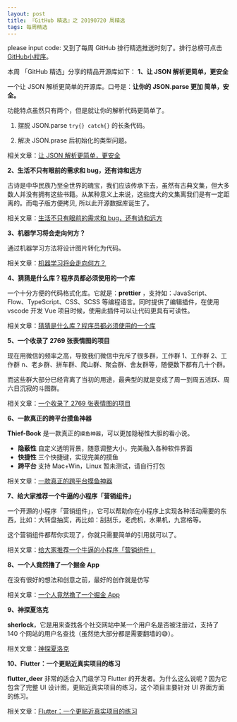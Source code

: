 ```yaml
---
layout: post
title: 『GitHub 精选』之 20190720 周精选
tags: 每周精选
---
```


please input code: 又到了每周 GitHub 排行精选推送时刻了。排行总榜可点击 [GitHub小程序](https://github.com/)。

 本周 「GitHub 精选」分享的精品开源库如下：
**1、让 JSON 解析更简单，更安全**

一个让 JSON 解析更简单的开源库。口号是：**让你的 JSON.parse 更加 简单，安全。**

功能特点虽然只有两个，但是就让你的解析代码更简单了。

1. 摆脱  JSON.parse  `try{} catch{}` 的长条代码。

2. 解决 JSON.prase 后初始化的类型问题。

相关文章：[让 JSON 解析更简单，更安全](<https://mp.weixin.qq.com/s?__biz=MzA3MzE4ODY0Mg==&mid=2455984000&idx=1&sn=22745def4992a56c441693d8aabcd521&chksm=888523cdbff2aadbcaee92495e3bfdce62d49093c30139fb335b9bfc65c5632d4da33575f367&token=2133416397&lang=zh_CN#rd>)



**2、生活不只有眼前的需求和 bug，还有诗和远方**

古诗是中华民族乃至全世界的瑰宝，我们应该传承下去，虽然有古典文集，但大多数人并没有拥有这些书籍。从某种意义上来说，这些庞大的文集离我们是有一定距离的。而电子版方便拷贝, 所以此开源数据库诞生了。

相关文章：[生活不只有眼前的需求和 bug，还有诗和远方](<https://mp.weixin.qq.com/s?__biz=MzA3MzE4ODY0Mg==&mid=2455983996&idx=1&sn=490ea5baec661205f38a94c4e5060100&chksm=88852331bff2aa27bb8640a51645ea3ebd9b871efc74058a9d444cf4ff2b393e298d71f2577d&token=2133416397&lang=zh_CN#rd>)



**3、机器学习将会走向何方？**

通过机器学习方法将设计图片转化为代码。

相关文章：[机器学习将会走向何方？](<https://mp.weixin.qq.com/s?__biz=MzA3MzE4ODY0Mg==&mid=2455983988&idx=1&sn=4003b7dd06db0b7c3d9ca295868d9604&chksm=88852339bff2aa2ff10794d7c831a300211ccc0c1a2ed264bf99b2f368d6fd1e45470e4bbef1&token=2133416397&lang=zh_CN#rd>)



**4、猜猜是什么库？程序员都必须使用的一个库**

一个十分方便的代码格式化库。它就是：**prettier** ，支持如：JavaScript、Flow、TypeScript、CSS、SCSS 等编程语言。同时提供了编辑插件，在使用 vscode 开发 Vue 项目时候，使用此插件可以让代码更具有可读性。

相关文章：[猜猜是什么库？程序员都必须使用的一个库](<https://mp.weixin.qq.com/s?__biz=MzA3MzE4ODY0Mg==&mid=2455983981&idx=1&sn=c0a47c39726e85b2f253173b8bcccb01&chksm=88852320bff2aa36193644e67293085eefc0ca0b92f82272418653df3a8391e8c35b0cee8aa3&token=2133416397&lang=zh_CN#rd>)



**5、一个收录了 2769 张表情图的项目**

现在用微信的频率之高，导致我们微信中充斥了很多群，工作群 1、工作群 2、工作群 n、老乡群、拼车群、爬山群、聚会群、舍友群等，随便数下都有几十个群。

而这些群大部分已经背离了当初的用途，最典型的就是变成了周一到周五活跃、周六日沉寂的斗图群。

相关文章：[一个收录了 2769 张表情图的项目](<https://mp.weixin.qq.com/s?__biz=MzA3MzE4ODY0Mg==&mid=2455983977&idx=1&sn=edb80b04799dfeb6422eb5bc6da15794&chksm=88852324bff2aa3227974b10baecb4f01a9c995f809ca26ca1bbd31395b80085889ed79acf50&token=2133416397&lang=zh_CN#rd>)



**6、一款真正的跨平台摸鱼神器**

**Thief-Book** 是一款真正的`摸鱼神器`，可以更加隐秘性大胆的看小说。

- **隐蔽性** 自定义透明背景，随意调整大小，完美融入各种软件界面
- **快捷性** 三个快捷键，实现完美的摸鱼
- **跨平台** 支持 Mac+Win，Linux 暂未测试，请自行打包

相关文章：[一款真正的跨平台摸鱼神器](<https://mp.weixin.qq.com/s?__biz=MzA3MzE4ODY0Mg==&mid=2455983969&idx=1&sn=868a0946cc674562716375e95aebbc51&chksm=8885232cbff2aa3af38136887f2efb2061f11e97b61fa69d164a03c46b6f1a0b618df221c774&token=2133416397&lang=zh_CN#rd>)



**7、给大家推荐一个牛逼的小程序「营销组件」**

一个开源的小程序「营销组件」，它可以帮助你在小程序上实现各种活动需要的东西，比如：大转盘抽奖，再比如：刮刮乐，老虎机，水果机，九宫格等。

这个营销组件都帮你实现了，你就只需要简单的引用就可以了。

相关文章：[给大家推荐一个牛逼的小程序「营销组件」](<https://mp.weixin.qq.com/s?__biz=MzA3MzE4ODY0Mg==&mid=2455983962&idx=1&sn=576c0003dd9bcea56ba3aaf269f5b452&chksm=88852317bff2aa017599ecc174dd3e855ce17e032fed7a87b6f3f3dfbd5d496d0bb079061811&token=2133416397&lang=zh_CN#rd>)



**8、一个人竟然撸了一个掘金 App**

在没有很好的想法和创意之前，最好的创作就是仿写

相关文章：[一个人竟然撸了一个掘金 App](<https://mp.weixin.qq.com/s?__biz=MzA3MzE4ODY0Mg==&mid=2455983956&idx=1&sn=678de8271f602e2d8d5730e193a86a87&chksm=88852319bff2aa0f4400e89ba9a354a335a01b431b4d286bd22c7a238632a2d385146adf23ee&token=2133416397&lang=zh_CN#rd>)



**9、​神探夏洛克**

**sherlock**，它是用来查找各个社交网站中某一个用户名是否被注册过，支持了 140 个网站的用户名查找（虽然绝大部分都是需要翻墙的😅）。

相关文章：[神探夏洛克](<https://mp.weixin.qq.com/s?__biz=MzA3MzE4ODY0Mg==&mid=2455983950&idx=1&sn=3ff45874e9972b9c856849a26ee2e484&chksm=88852303bff2aa155f5f66f10582be3cf1142c77672fe0c63feceae111a89c431ab275f9e38a&token=2133416397&lang=zh_CN#rd>)



**10、Flutter：一个更贴近真实项目的练习**

**flutter_deer** 非常的适合入门级学习 Flutter 的开发者。为什么这么说呢？因为它包含了完整 UI 设计图，更贴近真实项目的练习，这个项目主要针对 UI 界面方面的练习。

相关文章：[Flutter：一个更贴近真实项目的练习](<https://mp.weixin.qq.com/s?__biz=MzA3MzE4ODY0Mg==&mid=2455983947&idx=1&sn=146a8e8fe8751866ef01afde72739a17&chksm=88852306bff2aa1073f1a53f92171db584a9292d0b040e812cde9765afdf79097cbaf210c1cb&token=2133416397&lang=zh_CN#rd>)

